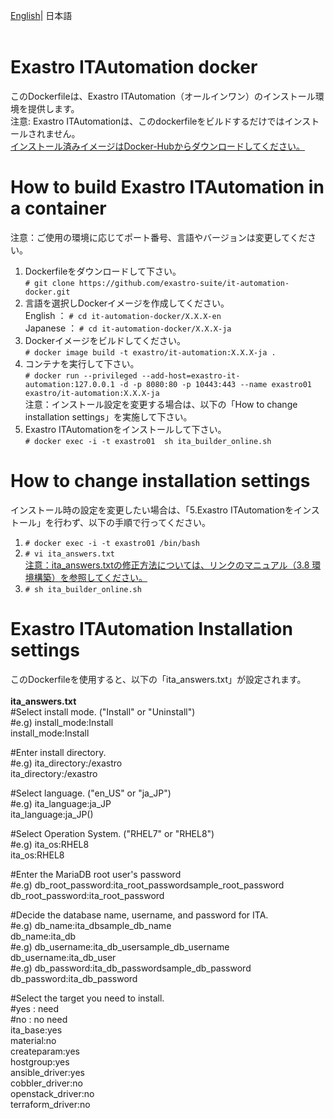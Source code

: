 
[English](README.md)| 日本語<br>
<br>
# Exastro ITAutomation docker <br>
このDockerfileは、Exastro ITAutomation（オールインワン）のインストール環境を提供します。<br>
注意: Exastro ITAutomationは、このdockerfileをビルドするだけではインストールされません。<br>
[インストール済みイメージはDocker-Hubからダウンロードしてください。](https://hub.docker.com/r/exastro/it-automation/)<br>
# How to build Exastro ITAutomation in a container
注意：ご使用の環境に応じてポート番号、言語やバージョンは変更してください。<br>
1. Dockerfileをダウンロードして下さい。<br>
`# git clone https://github.com/exastro-suite/it-automation-docker.git`<br>
1. 言語を選択しDockerイメージを作成してください。<br>
English ： `# cd it-automation-docker/X.X.X-en`<br>
Japanese ： `# cd it-automation-docker/X.X.X-ja`<br>
1. Dockerイメージをビルドしてください。<br>
`# docker image build -t exastro/it-automation:X.X.X-ja .`<br>
1. コンテナを実行して下さい。 <br>
`# docker run --privileged --add-host=exastro-it-automation:127.0.0.1 -d -p 8080:80 -p 10443:443 --name exastro01 exastro/it-automation:X.X.X-ja`<br>
   注意：インストール設定を変更する場合は、以下の「How to change installation settings」を実施して下さい。<br>
1. Exastro ITAutomationをインストールして下さい。<br>
`# docker exec -i -t exastro01  sh ita_builder_online.sh`<br>
# How to change installation settings<br>
インストール時の設定を変更したい場合は、「5.Exastro ITAutomationをインストール」を行わず、以下の手順で行ってください。
1. `# docker exec -i -t exastro01 /bin/bash` <br>
1. `# vi ita_answers.txt`<br>
[注意：ita_answers.txtの修正方法については、リンクのマニュアル（3.8 環境構築）を参照してください。](https://exastro-suite.github.io/it-automation-docs/asset/Learn_ja/ITA-online-install_ja.pdf)<br>
1. `# sh ita_builder_online.sh`<br>

# Exastro ITAutomation Installation settings<br>
このDockerfileを使用すると、以下の「ita_answers.txt」が設定されます。<br>
<br>
**ita_answers.txt**<br>
#Select install mode. ("Install" or "Uninstall")<br>
#e.g) install_mode:Install<br>
install_mode:Install<br>

#Enter install directory.<br>
#e.g) ita_directory:/exastro<br>
ita_directory:/exastro<br>

#Select language. ("en_US" or "ja_JP")<br>
#e.g) ita_language:ja_JP<br>
ita_language:ja_JP()<br>

#Select Operation System. ("RHEL7" or "RHEL8")<br>
#e.g) ita_os:RHEL8<br>
ita_os:RHEL8<br>

#Enter the MariaDB root user's password<br>
#e.g) db_root_password:ita_root_passwordsample_root_password<br>
db_root_password:ita_root_password<br>

#Decide the database name, username, and password for ITA.<br>
#e.g) db_name:ita_dbsample_db_name<br>
db_name:ita_db<br>
#e.g) db_username:ita_db_usersample_db_username<br>
db_username:ita_db_user<br>
#e.g) db_password:ita_db_passwordsample_db_password<br>
db_password:ita_db_password<br>

#Select the target you need to install.<br>
#yes : need<br>
#no  : no need<br>
ita_base:yes<br>
material:no<br>
createparam:yes<br>
hostgroup:yes<br>
ansible_driver:yes<br>
cobbler_driver:no<br>
openstack_driver:no<br>
terraform_driver:no<br>
